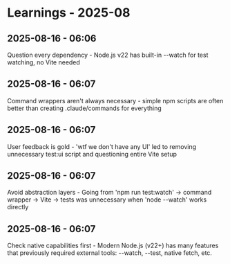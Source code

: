 # Learnings - 2025-08

## 2025-08-16 - 06:06
Question every dependency - Node.js v22 has built-in --watch for test watching, no Vite needed

## 2025-08-16 - 06:07
Command wrappers aren't always necessary - simple npm scripts are often better than creating .claude/commands for everything

## 2025-08-16 - 06:07
User feedback is gold - 'wtf we don't have any UI' led to removing unnecessary test:ui script and questioning entire Vite setup

## 2025-08-16 - 06:07
Avoid abstraction layers - Going from 'npm run test:watch' → command wrapper → Vite → tests was unnecessary when 'node --watch' works directly

## 2025-08-16 - 06:07
Check native capabilities first - Modern Node.js (v22+) has many features that previously required external tools: --watch, --test, native fetch, etc.


